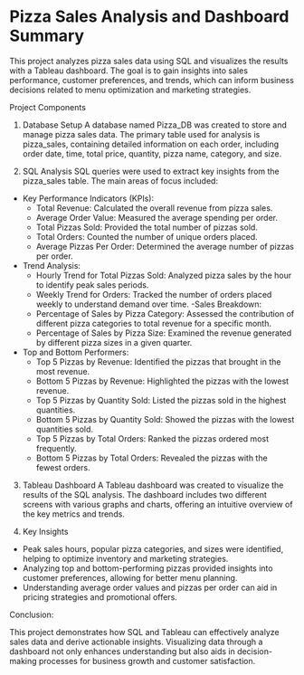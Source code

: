 # Pizza Sales Analysis and Dashboard Summary 

This project analyzes pizza sales data using SQL and visualizes the results with a Tableau dashboard. The goal is to gain insights into sales performance, customer preferences, and trends, which can inform business decisions related to menu optimization and marketing strategies.

Project Components

1. Database Setup
A database named Pizza_DB was created to store and manage pizza sales data.
The primary table used for analysis is pizza_sales, containing detailed information on each order, including order date, time, total price, quantity, pizza name, category, and size.

2. SQL Analysis
SQL queries were used to extract key insights from the pizza_sales table. The main areas of focus included:
- Key Performance Indicators (KPIs):
    - Total Revenue: Calculated the overall revenue from pizza sales.
    - Average Order Value: Measured the average spending per order.
    - Total Pizzas Sold: Provided the total number of pizzas sold.
    - Total Orders: Counted the number of unique orders placed.
    - Average Pizzas Per Order: Determined the average number of pizzas per order.
- Trend Analysis:
    - Hourly Trend for Total Pizzas Sold: Analyzed pizza sales by the hour to identify peak sales periods.
    - Weekly Trend for Orders: Tracked the number of orders placed weekly to understand demand over time.
-Sales Breakdown:
    - Percentage of Sales by Pizza Category: Assessed the contribution of different pizza categories to total revenue for a           specific month.
    - Percentage of Sales by Pizza Size: Examined the revenue generated by different pizza sizes in a given quarter.
- Top and Bottom Performers:
    - Top 5 Pizzas by Revenue: Identified the pizzas that brought in the most revenue.
    - Bottom 5 Pizzas by Revenue: Highlighted the pizzas with the lowest revenue.
    - Top 5 Pizzas by Quantity Sold: Listed the pizzas sold in the highest quantities.
    - Bottom 5 Pizzas by Quantity Sold: Showed the pizzas with the lowest quantities sold.
    - Top 5 Pizzas by Total Orders: Ranked the pizzas ordered most frequently.
    - Bottom 5 Pizzas by Total Orders: Revealed the pizzas with the fewest orders.
 
3. Tableau Dashboard
A Tableau dashboard was created to visualize the results of the SQL analysis. The dashboard includes two different screens with various graphs and charts, offering an intuitive overview of the key metrics and trends.

4. Key Insights
- Peak sales hours, popular pizza categories, and sizes were identified, helping to optimize inventory and marketing strategies.
- Analyzing top and bottom-performing pizzas provided insights into customer preferences, allowing for better menu          planning.
- Understanding average order values and pizzas per order can aid in pricing strategies and promotional offers.

Conclusion:

This project demonstrates how SQL and Tableau can effectively analyze sales data and derive actionable insights. Visualizing data through a dashboard not only enhances understanding but also aids in decision-making processes for business growth and customer satisfaction.
